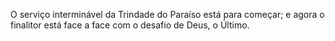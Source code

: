 ﻿O serviço interminável da Trindade do Paraíso está para começar; e agora o finalitor está face a face com o desafio de Deus, o Último.